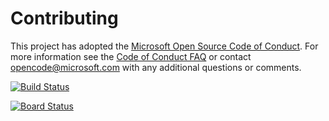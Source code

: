 # Contributing

This project has adopted the [Microsoft Open Source Code of Conduct](https://opensource.microsoft.com/codeofconduct/). For more information see the [Code of Conduct FAQ](https://opensource.microsoft.com/codeofconduct/faq/) or contact [opencode@microsoft.com](mailto:opencode@microsoft.com) with any additional questions or comments.

[![Build Status](https://dev.azure.com/sarveshj/Parts%20Unlimited%20E2E%20-%20GitHub%20Integration/_apis/build/status/sarvesh-packt.PartsUnlimitedE2E?branchName=refs%2Fpull%2F1%2Fmerge)](https://dev.azure.com/sarveshj/Parts%20Unlimited%20E2E%20-%20GitHub%20Integration/_build/latest?definitionId=7&branchName=refs%2Fpull%2F1%2Fmerge)

[![Board Status](https://dev.azure.com/sarveshj/c9bc142c-2a89-4046-a866-7d6f2a6d9c3c/6ac9b282-3b4e-4eb4-9959-6c91ba4171c1/_apis/work/boardbadge/fc51c86d-ef25-4d1b-8a23-d709a0a400b6?columnOptions=1)](https://dev.azure.com/sarveshj/c9bc142c-2a89-4046-a866-7d6f2a6d9c3c/_boards/board/t/6ac9b282-3b4e-4eb4-9959-6c91ba4171c1/Microsoft.RequirementCategory/)
